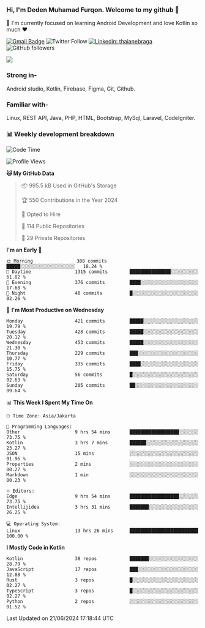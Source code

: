 ### Hi, I'm Deden Muhamad Furqon. Welcome to my github 👋

<!--
**furqoncreative/furqoncreative** is a ✨ _special_ ✨ repository because its `README.md` (this file) appears on your GitHub profile.

Here are some ideas to get you started:

- 🔭 I’m currently working on ...
- 👯 I’m looking to collaborate on ...
- 🤔 I’m looking for help with ...
- 💬 Ask me about ...
- 📫 How to reach me: ...
- 😄 Pronouns: ...
- ⚡ Fun fact: ...
-->

  🌱 I'm currently focused on learning Android Development and love Kotlin so much ❤ 

[![Gmail Badge](https://img.shields.io/badge/-furqoncreative24@gmail.com-c14438?style=flat-square&logo=Gmail&logoColor=white&link=mailto:furqoncreative24@gmail.com)](mailto:furqoncreative24@gmail.com)
![Twitter Follow](https://img.shields.io/twitter/follow/furqoncreative?label=Follow)
[![Linkedin: thaianebraga](https://img.shields.io/badge/-Deden_Muhamad_Furqon-blue?style=flat-square&logo=Linkedin&logoColor=white&link=https://www.linkedin.com/in/anmol-p-singh/)](https://www.linkedin.com/in/furqoncreative/)
![GitHub followers](https://img.shields.io/github/followers/furqoncreative?label=Follow&style=social)

<img src="https://github-readme-stats.sera5-dev.vercel.app/api?username=furqoncreative&hide=stars&show_icons=true&count_private=true&include_all_commits=true&title_color=#008080&icon_color=#008080&hide_border=true" width="">

### Strong in-

Android studio, Kotlin, Firebase, Figma, Git, Github.

### Familiar with-
Linux, REST API, Java, PHP, HTML, Bootstrap, MySql, Laravel, CodeIgniter.

### 📊 Weekly development breakdown

<!--START_SECTION:waka-->
![Code Time](http://img.shields.io/badge/Code%20Time-2%2C438%20hrs%202%20mins-blue)

![Profile Views](http://img.shields.io/badge/Profile%20Views-0-blue)

**🐱 My GitHub Data** 

> 📦 995.5 kB Used in GitHub's Storage 
 > 
> 🏆 550 Contributions in the Year 2024
 > 
> 💼 Opted to Hire
 > 
> 📜 114 Public Repositories 
 > 
> 🔑 29 Private Repositories 
 > 
**I'm an Early 🐤** 

```text
🌞 Morning                388 commits         █████░░░░░░░░░░░░░░░░░░░░   18.24 % 
🌆 Daytime                1315 commits        ███████████████░░░░░░░░░░   61.82 % 
🌃 Evening                376 commits         ████░░░░░░░░░░░░░░░░░░░░░   17.68 % 
🌙 Night                  48 commits          █░░░░░░░░░░░░░░░░░░░░░░░░   02.26 % 
```
📅 **I'm Most Productive on Wednesday** 

```text
Monday                   421 commits         █████░░░░░░░░░░░░░░░░░░░░   19.79 % 
Tuesday                  428 commits         █████░░░░░░░░░░░░░░░░░░░░   20.12 % 
Wednesday                453 commits         █████░░░░░░░░░░░░░░░░░░░░   21.30 % 
Thursday                 229 commits         ███░░░░░░░░░░░░░░░░░░░░░░   10.77 % 
Friday                   335 commits         ████░░░░░░░░░░░░░░░░░░░░░   15.75 % 
Saturday                 56 commits          █░░░░░░░░░░░░░░░░░░░░░░░░   02.63 % 
Sunday                   205 commits         ██░░░░░░░░░░░░░░░░░░░░░░░   09.64 % 
```


📊 **This Week I Spent My Time On** 

```text
🕑︎ Time Zone: Asia/Jakarta

💬 Programming Languages: 
Other                    9 hrs 54 mins       ██████████████████░░░░░░░   73.75 % 
Kotlin                   3 hrs 7 mins        ██████░░░░░░░░░░░░░░░░░░░   23.27 % 
JSON                     15 mins             ░░░░░░░░░░░░░░░░░░░░░░░░░   01.96 % 
Properties               2 mins              ░░░░░░░░░░░░░░░░░░░░░░░░░   00.27 % 
Markdown                 1 min               ░░░░░░░░░░░░░░░░░░░░░░░░░   00.23 % 

🔥 Editors: 
Edge                     9 hrs 54 mins       ██████████████████░░░░░░░   73.75 % 
Intellijidea             3 hrs 31 mins       ███████░░░░░░░░░░░░░░░░░░   26.25 % 

💻 Operating System: 
Linux                    13 hrs 26 mins      █████████████████████████   100.00 % 
```

**I Mostly Code in Kotlin** 

```text
Kotlin                   38 repos            ███████░░░░░░░░░░░░░░░░░░   28.79 % 
JavaScript               17 repos            ███░░░░░░░░░░░░░░░░░░░░░░   12.88 % 
Rust                     3 repos             █░░░░░░░░░░░░░░░░░░░░░░░░   02.27 % 
TypeScript               3 repos             █░░░░░░░░░░░░░░░░░░░░░░░░   02.27 % 
Python                   2 repos             ░░░░░░░░░░░░░░░░░░░░░░░░░   01.52 % 
```




 Last Updated on 21/06/2024 17:18:44 UTC
<!--END_SECTION:waka-->

